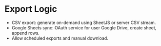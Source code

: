 # Export Logic

- CSV export: generate on-demand using SheetJS or server CSV stream.
- Google Sheets sync: OAuth service for user Google Drive, create sheet, append rows.
- Allow scheduled exports and manual download.